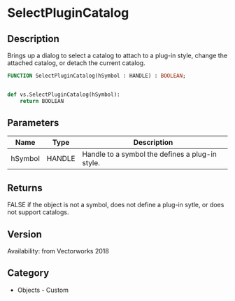 # SelectPluginCatalog

## Description
Brings up a dialog to select a catalog to attach to a plug-in style, change the attached catalog, or detach the current catalog.

```pascal
FUNCTION SelectPluginCatalog(hSymbol : HANDLE) : BOOLEAN;
```

```python

def vs.SelectPluginCatalog(hSymbol):
    return BOOLEAN
```

## Parameters
|Name|Type|Description|
|---|---|---|
|hSymbol|HANDLE|Handle to a symbol the defines a plug-in style.|

## Returns
FALSE if the object is not a symbol, does not define a plug-in sytle, or does not support catalogs.

## Version
Availability: from Vectorworks 2018
## Category
* Objects - Custom

